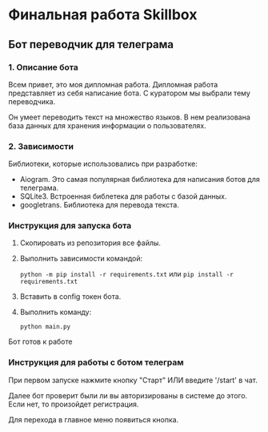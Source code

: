 Финальная работа Skillbox
=========================
Бот переводчик для телеграма
----------------------------
### 1. Описание бота ###
Всем привет, это моя дипломная работа. Дипломная работа представляет из себя написание бота. С куратором мы выбрали тему 
переводчика.

Он умеет переводить текст на множество языков. В нем реализована база данных для хранения информации о пользователях.

### 2. Зависимости ###
Библиотеки, которые использовались при разработке:
* Aiogram. Это самая популярная библиотека для написания ботов для телеграма.
* SQLite3. Встроенная библетека для работы с базой данных.
* googletrans. Библиотека для перевода текста.

### Инструкция для запуска бота ###
1. Скопировать из репозитория все файлы. 
2. Выполнить зависимости командой:

    `python -m pip install -r requirements.txt` или `pip install -r requirements.txt`
3. Вставить в config токен бота.
4. Выполнить команду:

    `python main.py`

Бот готов к работе

### Инструкция для работы с ботом телеграм ###
При первом запуске нажмите кнопку "Старт" ИЛИ введите '/start' в чат.

Далее бот проверит были ли вы авторизированы в системе до этого. Если нет, то произойдет регистрация.

Для перехода в главное меню появиться кнопка.